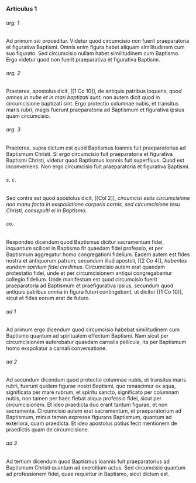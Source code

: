 ### Articulus 1

###### arg. 1
Ad primum sic proceditur. Videtur quod circumcisio non fuerit praeparatoria et figurativa Baptismi. Omnis enim figura habet aliquam similitudinem cum suo figurato. Sed circumcisio nullam habet similitudinem cum Baptismo. Ergo videtur quod non fuerit praeparativa et figurativa Baptismi.

###### arg. 2
Praeterea, apostolus dicit, [[1 Co 10]], de antiquis patribus loquens, *quod omnes in nube et in mari baptizati sunt*, non autem dicit quod in circumcisione baptizati sint. Ergo protectio columnae nubis, et transitus maris rubri, magis fuerunt praeparatoria ad Baptismum et figurativa ipsius quam circumcisio.

###### arg. 3
Praeterea, supra dictum est quod Baptismus Ioannis fuit praeparatorius ad Baptismum Christi. Si ergo circumcisio fuit praeparatoria et figurativa Baptismi Christi, videtur quod Baptismus Ioannis fuit superfluus. Quod est inconveniens. Non ergo circumcisio fuit praeparatoria et figurativa Baptismi.

###### s. c.
Sed contra est quod apostolus dicit, [[Col 2]], *circumcisi estis circumcisione non manu facta in exspoliatione corporis carnis, sed circumcisione Iesu Christi, consepulti ei in Baptismo*.

###### co.
Respondeo dicendum quod Baptismus dicitur sacramentum fidei, inquantum scilicet in Baptismo fit quaedam fidei professio, et per Baptismum aggregatur homo congregationi fidelium. Eadem autem est fides nostra et antiquorum patrum, secundum illud apostoli, [[2 Co 4]], *habentes eundem spiritum fidei credimus*. Circumcisio autem erat quaedam protestatio fidei, unde et per circumcisionem antiqui congregabantur collegio fidelium. Unde manifestum est quod circumcisio fuerit praeparatoria ad Baptismum et praefigurativa ipsius, secundum quod antiquis patribus omnia in figura futuri contingebant, ut dicitur [[1 Co 10]], sicut et fides eorum erat de futuro.

###### ad 1
Ad primum ergo dicendum quod circumcisio habebat similitudinem cum Baptismo quantum ad spiritualem effectum Baptismi. Nam sicut per circumcisionem auferebatur quaedam carnalis pellicula, ita per Baptismum homo exspoliatur a carnali conversatione.

###### ad 2
Ad secundum dicendum quod protectio columnae nubis, et transitus maris rubri, fuerunt quidem figurae nostri Baptismi, quo renascimur ex aqua, significata per mare rubrum, et spiritu sancto, significato per columnam nubis, non tamen per haec fiebat aliqua professio fidei, sicut per circumcisionem. Et ideo praedicta duo erant tantum figurae, et non sacramenta. Circumcisio autem erat sacramentum, et praeparatorium ad Baptismum, minus tamen expresse figurans Baptismum, quantum ad exteriora, quam praedicta. Et ideo apostolus potius fecit mentionem de praedictis quam de circumcisione.

###### ad 3
Ad tertium dicendum quod Baptismus Ioannis fuit praeparatorius ad Baptismum Christi quantum ad exercitium actus. Sed circumcisio quantum ad professionem fidei, quae requiritur in Baptismo, sicut dictum est.

